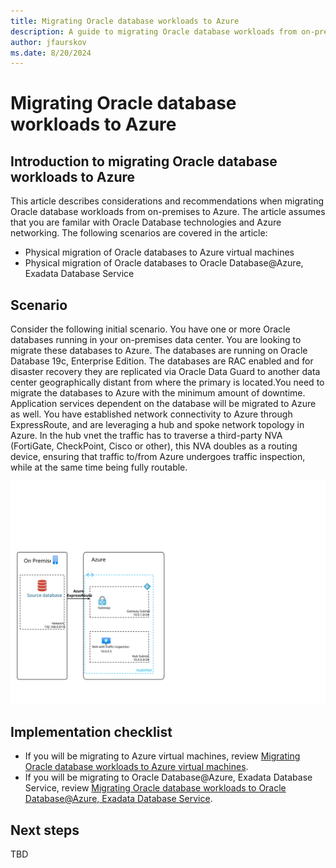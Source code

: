 ```yaml
---
title: Migrating Oracle database workloads to Azure
description: A guide to migrating Oracle database workloads from on-premises to Azure virtual machines or Oracle Database@Azure.
author: jfaurskov
ms.date: 8/20/2024
---
```


# Migrating Oracle database workloads to Azure

## Introduction to migrating Oracle database workloads to Azure

This article describes considerations and recommendations when migrating Oracle database workloads from on-premises to Azure. The article assumes that you are familar with Oracle Database technologies and Azure networking. The following scenarios are covered in the article:

- Physical migration of Oracle databases to Azure virtual machines
- Physical migration of Oracle databases to Oracle Database@Azure, Exadata Database Service

## Scenario

Consider the following initial scenario. You have one or more Oracle databases running in your on-premises data center. You are looking to migrate these databases to Azure. The databases are running on Oracle Database 19c, Enterprise Edition. The databases are RAC enabled and for disaster recovery they are replicated via Oracle Data Guard to another data center geographically distant from where the primary is located.You need to migrate the databases to Azure with the minimum amount of downtime. Application services dependent on the database will be migrated to Azure as well. You have established network connectivity to Azure through ExpressRoute, and are leveraging a hub and spoke network topology in Azure. In the hub vnet the traffic has to traverse a third-party NVA (FortiGate, CheckPoint, Cisco or other), this NVA doubles as a routing device, ensuring that traffic to/from Azure undergoes traffic inspection, while at the same time being fully routable.

![Diagram1](_images/oracle-database-migration-to-azure.svg)

## Implementation checklist

- If you will be migrating to Azure virtual machines, review [Migrating Oracle database workloads to Azure virtual machines](./migrating-oracle-to-azure-iaas-content.md).
- If you will be migrating to Oracle Database@Azure, Exadata Database Service, review [Migrating Oracle database workloads to Oracle Database@Azure, Exadata Database Service](./migrating-oracle-to-odaa-exadata-content.md).

## Next steps
TBD